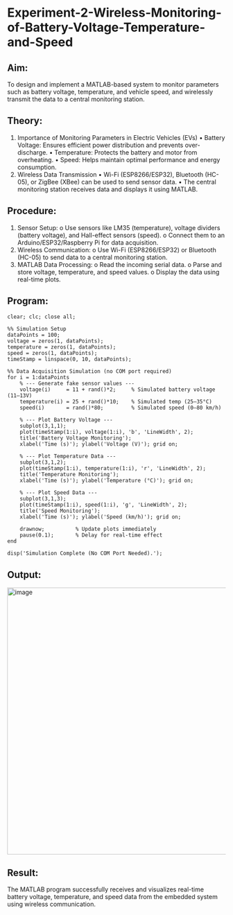 # Experiment-2-Wireless-Monitoring-of-Battery-Voltage-Temperature-and-Speed

## Aim:
To design and implement a MATLAB-based system to monitor parameters such as battery voltage, temperature, and vehicle speed, and wirelessly transmit the data to a central monitoring station.
 
## Theory:
1. Importance of Monitoring Parameters in Electric Vehicles (EVs)
•	Battery Voltage: Ensures efficient power distribution and prevents over-discharge.
•	Temperature: Protects the battery and motor from overheating.
•	Speed: Helps maintain optimal performance and energy consumption.
2. Wireless Data Transmission
•	Wi-Fi (ESP8266/ESP32), Bluetooth (HC-05), or ZigBee (XBee) can be used to send sensor data.
•	The central monitoring station receives data and displays it using MATLAB.
 
## Procedure:
1.	Sensor Setup:
o	Use sensors like LM35 (temperature), voltage dividers (battery voltage), and Hall-effect sensors (speed).
o	Connect them to an Arduino/ESP32/Raspberry Pi for data acquisition.
2.	Wireless Communication:
o	Use Wi-Fi (ESP8266/ESP32) or Bluetooth (HC-05) to send data to a central monitoring station.
3.	MATLAB Data Processing:
o	Read the incoming serial data.
o	Parse and store voltage, temperature, and speed values.
o	Display the data using real-time plots.
 
## Program:
```
clear; clc; close all;

%% Simulation Setup
dataPoints = 100;
voltage = zeros(1, dataPoints);
temperature = zeros(1, dataPoints);
speed = zeros(1, dataPoints);
timeStamp = linspace(0, 10, dataPoints);

%% Data Acquisition Simulation (no COM port required)
for i = 1:dataPoints
    % --- Generate fake sensor values ---
    voltage(i)     = 11 + rand()*2;     % Simulated battery voltage (11–13V)
    temperature(i) = 25 + rand()*10;    % Simulated temp (25–35°C)
    speed(i)       = rand()*80;         % Simulated speed (0–80 km/h)
    
    % --- Plot Battery Voltage ---
    subplot(3,1,1);
    plot(timeStamp(1:i), voltage(1:i), 'b', 'LineWidth', 2);
    title('Battery Voltage Monitoring');
    xlabel('Time (s)'); ylabel('Voltage (V)'); grid on;
    
    % --- Plot Temperature Data ---
    subplot(3,1,2);
    plot(timeStamp(1:i), temperature(1:i), 'r', 'LineWidth', 2);
    title('Temperature Monitoring');
    xlabel('Time (s)'); ylabel('Temperature (°C)'); grid on;
    
    % --- Plot Speed Data ---
    subplot(3,1,3);
    plot(timeStamp(1:i), speed(1:i), 'g', 'LineWidth', 2);
    title('Speed Monitoring');
    xlabel('Time (s)'); ylabel('Speed (km/h)'); grid on;
    
    drawnow;          % Update plots immediately
    pause(0.1);       % Delay for real-time effect
end

disp('Simulation Complete (No COM Port Needed).');
```
## Output:
<img width="705" height="616" alt="image" src="https://github.com/user-attachments/assets/1b171da1-69ed-4817-b8eb-c3d2741da953" />

## Result:
The MATLAB program successfully receives and visualizes real-time battery voltage, temperature, and speed data from the embedded system using wireless communication.


